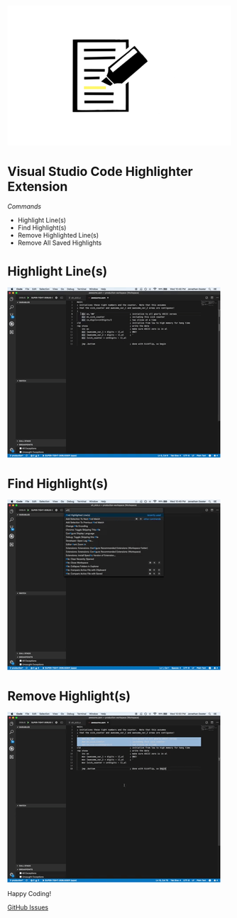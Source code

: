 ![logo not generated](extension/resources/imgs/logo.png)
# Visual Studio Code Highlighter Extension

*Commands*

- Highlight Line(s)
- Find Highlight(s)
- Remove Highlighted Line(s)
- Remove All Saved Highlights

# Highlight Line(s)
![highlight-lines example not generated](src/resources/gifs/highlight-lines.gif)

# Find Highlight(s)
![find-highlight example not generated](src/resources/gifs/find-highlight.gif)

# Remove Highlight(s)
![remove-highlight example not generated](src/resources/gifs/remove-highlight.gif)

Happy Coding!

[GitHub Issues](https://github.com/jbdoster/highlighter/issues)
